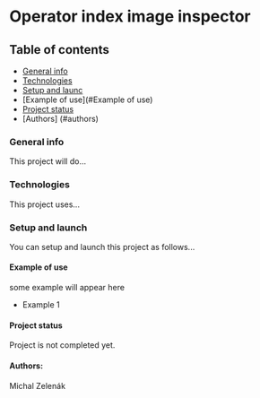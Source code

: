 # Operator index image inspector


## Table of contents
* [General info](#general-info)
* [Technologies](#technologies)
* [Setup and launc](#setup-and-launch)
* [Example of use](#Example of use)
* [Project status](#project-status)
* [Authors] (#authors)

### General info
This project will do...


### Technologies
This project uses...

### Setup and launch
You can setup and launch this project as follows...

#### Example of use
some example will appear here
* Example 1

#### Project status
Project is not completed yet.

#### Authors:
Michal Zelenák

